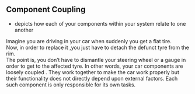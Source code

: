 ## Component Coupling

- depicts how each of your components within your system relate to one another

Imagine you are driving in your car when suddenly you get a flat tire.  
Now, in order to replace it ,you just have to detach the defunct tyre from the rim.  
The point is, you don’t have to dismantle your steering wheel or a gauge in order to get to the affected tyre.
In other words, your car components are loosely coupled . They work together to make the car work properly but their functionality does not directly depend upon external factors.
Each such component is only responsible for its own tasks.
